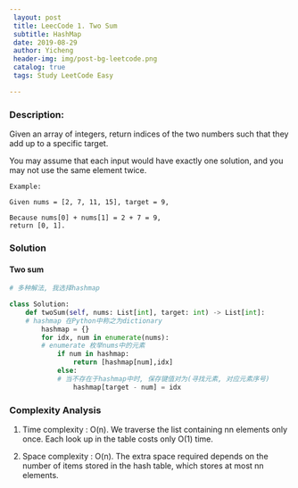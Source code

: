 ```yaml
--- 
 layout: post
 title: LeecCode 1. Two Sum
 subtitle: HashMap
 date: 2019-08-29
 author: Yicheng
 header-img: img/post-bg-leetcode.png
 catalog: true
 tags: Study LeetCode Easy

---
```


### Description:

Given an array of integers, return indices of the two numbers such that they add up to a specific target.

You may assume that each input would have exactly one solution, and you may not use the same element twice.

```
Example:

Given nums = [2, 7, 11, 15], target = 9,

Because nums[0] + nums[1] = 2 + 7 = 9,
return [0, 1].
```

### Solution

#### Two sum

```python
# 多种解法, 我选择hashmap

class Solution:
    def twoSum(self, nums: List[int], target: int) -> List[int]:
    # hashmap 在Python中称之为dictionary
        hashmap = {}
        for idx, num in enumerate(nums):
        # enumerate 枚举nums中的元素
            if num in hashmap:
                return [hashmap[num],idx]
            else:
            # 当不存在于hashmap中时, 保存键值对为(寻找元素, 对应元素序号)
                hashmap[target - num] = idx
```

### Complexity Analysis

1. Time complexity : O(n). We traverse the list containing nn elements only once. Each look up in the table costs only O(1) time.

2. Space complexity : O(n). The extra space required depends on the number of items stored in the hash table, which stores at most nn elements.
